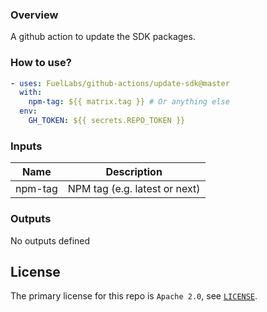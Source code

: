 ### Overview

A github action to update the SDK packages.

### How to use?

```yml
- uses: FuelLabs/github-actions/update-sdk@master
  with:
    npm-tag: ${{ matrix.tag }} # Or anything else
  env:
    GH_TOKEN: ${{ secrets.REPO_TOKEN }}
```

### Inputs

| Name         | Description                                                |
| ------------ | ---------------------------------------------------------- |
| npm-tag      | NPM tag (e.g. latest or next)                              |

### Outputs

No outputs defined

## License

The primary license for this repo is `Apache 2.0`, see [`LICENSE`](../LICENSE.md).
